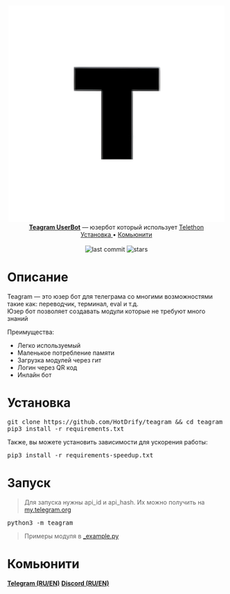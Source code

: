 <p align="center">
    <img src="./assets/bot_avatar.png" width="500" alt="teagram-UB">
    <br>
    <b><a href="https://t.me/UBteagram">Teagram UserBot</a></b> — юзербот который использует <a href="https://github.com/LonamiWebs/Telethon">Telethon</a>
    <br>
    <a href='https://github.com/hotdrify/teagram#установка'>
        Установка
    </a>
    •
    <a href='https://github.com/hotdrify/teagram#комьюнити'>
        Комьюнити
    </a>
    <br>
    <br>
    <img alt="last commit" src="https://img.shields.io/github/last-commit/HotDrify/teagram?style=for-the-badge">
    <img alt="stars" src="https://img.shields.io/github/stars/HotDrify/teagram?style=for-the-badge">
</p>



<h1>Описание</h1>

Teagram — это юзер бот для телеграма со многими возможностями такие как: переводчик, терминал, eval и т.д. <br>
Юзер бот позволяет создавать модули которые не требуют много знаний

Преимущества:
<ul>
    <li>Легко используемый</li>
    <li>Маленькое потребление памяти</li>
    <li>Загрузка модулей через гит</li>
    <li>Логин через QR код</li>
    <li>Инлайн бот</li>
</ul>

<h1>Установка</h1>
<pre lang="bash">
git clone https://github.com/HotDrify/teagram && cd teagram 
pip3 install -r requirements.txt
</pre>

Также, вы можете установить зависимости для ускорения работы:
<pre lang="bash">
pip3 install -r requirements-speedup.txt
</pre>


<h1>Запуск</h1>

> Для запуска нужны api_id и api_hash. Их можно получить на <a href="https://my.telegram.org">my.telegram.org</a>

<pre lang="bash">
python3 -m teagram
</pre>

> Примеры модуля в <a href="./teagram/modules/_example.py">_example.py</a>

<h1>Комьюнити</h1>
<b><a href="https://t.me/UBteagram">Telegram (RU/EN)</a></b>
<b><a href="https://discord.gg/s37xWt9Rr7">Discord (RU/EN)</a></b>

